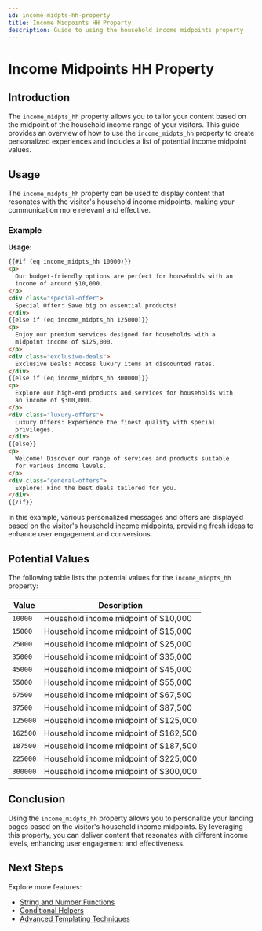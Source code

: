 ```yaml
---
id: income-midpts-hh-property
title: Income Midpoints HH Property
description: Guide to using the household income midpoints property
---
```


# Income Midpoints HH Property

## Introduction

The `income_midpts_hh` property allows you to tailor your content based on the midpoint of the household income range of your visitors. This guide provides an overview of how to use the `income_midpts_hh` property to create personalized experiences and includes a list of potential income midpoint values.

## Usage

The `income_midpts_hh` property can be used to display content that resonates with the visitor's household income midpoints, making your communication more relevant and effective.

### Example

**Usage:**

```html
{{#if (eq income_midpts_hh 10000)}}
<p>
  Our budget-friendly options are perfect for households with an
  income of around $10,000.
</p>
<div class="special-offer">
  Special Offer: Save big on essential products!
</div>
{{else if (eq income_midpts_hh 125000)}}
<p>
  Enjoy our premium services designed for households with a
  midpoint income of $125,000.
</p>
<div class="exclusive-deals">
  Exclusive Deals: Access luxury items at discounted rates.
</div>
{{else if (eq income_midpts_hh 300000)}}
<p>
  Explore our high-end products and services for households with
  an income of $300,000.
</p>
<div class="luxury-offers">
  Luxury Offers: Experience the finest quality with special
  privileges.
</div>
{{else}}
<p>
  Welcome! Discover our range of services and products suitable
  for various income levels.
</p>
<div class="general-offers">
  Explore: Find the best deals tailored for you.
</div>
{{/if}}
```

In this example, various personalized messages and offers are displayed based on the visitor's household income midpoints, providing fresh ideas to enhance user engagement and conversions.

## Potential Values

The following table lists the potential values for the `income_midpts_hh` property:

| Value    | Description                           |
| -------- | ------------------------------------- |
| `10000`  | Household income midpoint of $10,000  |
| `15000`  | Household income midpoint of $15,000  |
| `25000`  | Household income midpoint of $25,000  |
| `35000`  | Household income midpoint of $35,000  |
| `45000`  | Household income midpoint of $45,000  |
| `55000`  | Household income midpoint of $55,000  |
| `67500`  | Household income midpoint of $67,500  |
| `87500`  | Household income midpoint of $87,500  |
| `125000` | Household income midpoint of $125,000 |
| `162500` | Household income midpoint of $162,500 |
| `187500` | Household income midpoint of $187,500 |
| `225000` | Household income midpoint of $225,000 |
| `300000` | Household income midpoint of $300,000 |

## Conclusion

Using the `income_midpts_hh` property allows you to personalize your landing pages based on the visitor's household income midpoints. By leveraging this property, you can deliver content that resonates with different income levels, enhancing user engagement and effectiveness.

## Next Steps

Explore more features:

- [String and Number Functions](/docs/personalization/hero-string-number-functions)
- [Conditional Helpers](/docs/personalization/hero-conditional-helpers)
- [Advanced Templating Techniques](/docs/personalization/hero-advanced-techniques)
